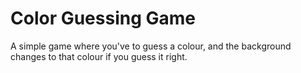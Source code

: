 # Color Guessing Game

A simple game where you've to guess a colour, and the background changes to that colour if you guess it right.
